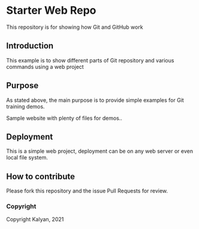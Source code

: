 # Starter Web Repo

This repository is for showing how Git and GitHub work

## Introduction

This example is to show different parts of Git repository and various commands using a web project

## Purpose

As stated above, the main purpose is to provide simple examples for Git training demos.

Sample website with plenty of files for demos..

## Deployment

This is a simple web project, deployment can be on any web server or even local file system.

## How to contribute

Please fork this repository and the issue Pull Requests for review.

### Copyright

Copyright Kalyan, 2021